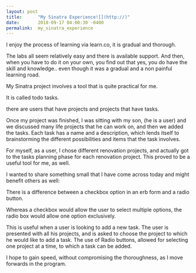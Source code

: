 ```yaml
---
layout: post
title:      "My Sinatra Experience![](http://)"
date:       2018-09-17 04:00:30 -0400
permalink:  my_sinatra_experience
---
```



I enjoy the process of learning via learn.co, it is gradual and thorough.

The labs all seem relatively easy and there is available support. And then, when you have to do it on your own, you find out that yes, you do have the skill and knowledge.. even though it was a gradual and a non painful learning road.

My Sinatra project involves a tool that is quite practical for me.

It is called todo tasks.

there are users that have projects and projects that have tasks.

Once my project was finished, I was sitting with my son, (he is a user) and we discussed many life projects that he can work on, and then we added the tasks. Each task has a name and a description, which lends itself to brainstorming the different possibilities and items that the task involves.

For myself, as a user, I chose different renovation projects, and actually got to the tasks planning phase for each renovation project.
This proved to be a useful tool for me, as well.

I wanted to share something small that I have come across today and might benefit others as well:

There is a difference between a checkbox option in an erb form and a radio button.

Whereas a checkbox would allow the user to select multiple options, the radio box would allow one option exclusively.

This  is useful when a user is  looking to add a new task. The user is presented with all his projects, and is asked to choose the project to which he would like to add a task. The use of Radio buttons, allowed for selecting one project at a time, to which a task can be added.

I hope to gain speed, without compromising the thoroughness, as I move forwards  in the program.



